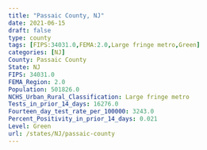```yaml
---
title: "Passaic County, NJ"
date: 2021-06-15
draft: false
type: county
tags: [FIPS:34031.0,FEMA:2.0,Large fringe metro,Green]
categories: [NJ]
County: Passaic County
State: NJ
FIPS: 34031.0
FEMA_Region: 2.0
Population: 501826.0
NCHS_Urban_Rural_Classification: Large fringe metro
Tests_in_prior_14_days: 16276.0
Fourteen_day_test_rate_per_100000: 3243.0
Percent_Positivity_in_prior_14_days: 0.021
Level: Green
url: /states/NJ/passaic-county
---
```



